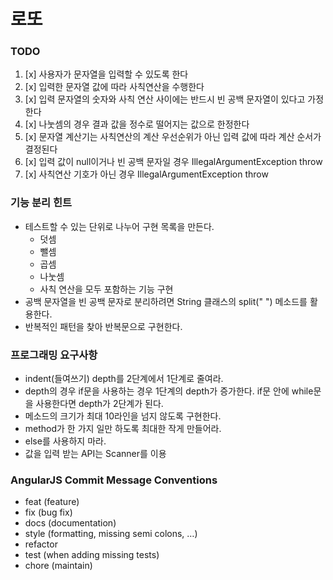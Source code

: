 # 로또

### TODO

1. [x] 사용자가 문자열을 입력할 수 있도록 한다
2. [x] 입력한 문자열 값에 따라 사칙연산을 수행한다
3. [x] 입력 문자열의 숫자와 사칙 연산 사이에는 반드시 빈 공백 문자열이 있다고 가정한다
4. [x] 나눗셈의 경우 결과 값을 정수로 떨어지는 값으로 한정한다
5. [x] 문자열 계산기는 사칙연산의 계산 우선순위가 아닌 입력 값에 따라 계산 순서가 결정된다
6. [x] 입력 값이 null이거나 빈 공백 문자일 경우 IllegalArgumentException throw
7. [x] 사칙연산 기호가 아닌 경우 IllegalArgumentException throw

### 기능 분리 힌트

* 테스트할 수 있는 단위로 나누어 구현 목록을 만든다.
    * 덧셈
    * 뺄셈
    * 곱셈
    * 나눗셈
    * 사칙 연산을 모두 포함하는 기능 구현
* 공백 문자열을 빈 공백 문자로 분리하려면 String 클래스의 split(" ") 메소드를 활용한다.
* 반복적인 패턴을 찾아 반복문으로 구현한다.

### 프로그래밍 요구사항

* indent(들여쓰기) depth를 2단계에서 1단계로 줄여라.
* depth의 경우 if문을 사용하는 경우 1단계의 depth가 증가한다. if문 안에 while문을 사용한다면 depth가 2단계가 된다.
* 메소드의 크기가 최대 10라인을 넘지 않도록 구현한다.
* method가 한 가지 일만 하도록 최대한 작게 만들어라.
* else를 사용하지 마라.
* 값을 입력 받는 API는 Scanner를 이용

### AngularJS Commit Message Conventions

* feat (feature)
* fix (bug fix)
* docs (documentation)
* style (formatting, missing semi colons, …)
* refactor
* test (when adding missing tests)
* chore (maintain)
